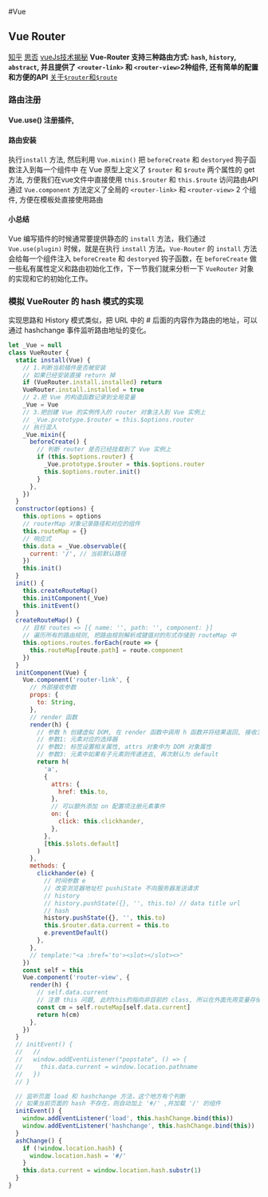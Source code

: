 #Vue
## Vue Router
[知乎](https://zhuanlan.zhihu.com/p/37730038)
[思否](https://segmentfault.com/a/1190000023662742)
[vueJs技术揭秘](https://ustbhuangyi.github.io/vue-analysis/v2/vue-router/)
**Vue-Router 支持三种路由方式: `hash`, `history`, `abstract`, 并且提供了 `<router-link>` 和 `<router-view>`2种组件, 还有简单的配置和方便的API**
[关于`$router`和`$route`](https://segmentfault.com/a/1190000022666268)
### 路由注册
#### Vue.use() 注册插件,
#### 路由安装
执行`install` 方法, 然后利用 `Vue.mixin()` 把 `beforeCreate` 和 `destoryed` 狗子函数注入到每一个组件中
在 Vue 原型上定义了 `$router` 和 `$route` 两个属性的 get 方法, 方便我们在vue文件中直接使用 `this.$router` 和 `this.$route` 访问路由API
通过 `Vue.component` 方法定义了全局的 `<router-link>` 和 `<router-view>` 2 个组件, 方便在模板处直接使用路由
#### 小总结
Vue 编写插件的时候通常要提供静态的 `install` 方法，我们通过 `Vue.use(plugin)` 时候，就是在执行 `install` 方法。`Vue-Router` 的 `install` 方法会给每一个组件注入 `beforeCreate` 和 `destoryed` 钩子函数，在 `beforeCreate` 做一些私有属性定义和路由初始化工作，下一节我们就来分析一下 `VueRouter` 对象的实现和它的初始化工作。

### 模拟 VueRouter 的 hash 模式的实现
实现思路和 History 模式类似，把 URL 中的 # 后面的内容作为路由的地址，可以通过 hashchange 事件监听路由地址的变化。

```javascript
let _Vue = null
class VueRouter {
  static install(Vue) {
    // 1.判断当前插件是否被安装
    // 如果已经安装直接 return 掉
    if (VueRouter.install.installed) return
    VueRouter.install.installed = true
    // 2.把 Vue 的构造函数记录到全局变量
    _Vue = Vue
    // 3.把创建 Vue 的实例传入的 router 对象注入到 Vue 实例上
    // _Vue.prototype.$router = this.$options.router
    // 执行混入
    _Vue.mixin({
      beforeCreate() {
        // 判断 router 是否已经挂载到了 Vue 实例上
        if (this.$options.router) {
          _Vue.prototype.$router = this.$options.router
          this.$options.router.init()
        }
      },
    })
  }
  constructor(options) {
    this.options = options
    // routerMap 对象记录路径和对应的组件
    this.routeMap = {}
    // 响应式
    this.data = _Vue.observable({
      current: '/', // 当前默认路径
    })
    this.init()
  }
  init() {
    this.createRouteMap()
    this.initComponent(_Vue)
    this.initEvent()
  }
  createRouteMap() {
    // 目标 routes => [{ name: '', path: '', component: }]
    // 遍历所有的路由规则, 把路由规则解析成键值对的形式存储到 routeMap 中
    this.options.routes.forEach(route => {
      this.routeMap[route.path] = route.component
    })
  }
  initComponent(Vue) {
    Vue.component('router-link', {
      // 外部接收参数
      props: {
        to: String,
      },
      // render 函数
      render(h) {
        // 参数 h 创建虚拟 DOM, 在 render 函数中调用 h 函数并将结果返回, 接收三个参数
        // 参数1: 元素对应的选择器
        // 参数2: 标签设置相关属性, attrs 对象中为 DOM 对象属性
        // 参数3: 元素中如果有子元素则传递进去, 再次默认为 default
        return h(
          'a',
          {
            attrs: {
              href: this.to,
            },
            // 可以额外添加 on 配置项注册元素事件
            on: {
              click: this.clickhander,
            },
          },
          [this.$slots.default]
        )
      },
      methods: {
        clickhander(e) {
          // 时间参数 e
          // 改变浏览器地址栏 pushiState 不向服务器发送请求
          // history
          // history.pushState({}, '', this.to) // data title url
          // hash
          history.pushState({}, '', this.to)
          this.$router.data.current = this.to
          e.preventDefault()
        },
      },
      // template:"<a :href='to'><slot></slot><>"
    })
    const self = this
    Vue.component('router-view', {
      render(h) {
        // self.data.current
        // 注意 this 问题, 此时this的指向非目前的 class, 所以在外面先用变量存储 this
        const cm = self.routeMap[self.data.current]
        return h(cm)
      },
    })
  }
  // initEvent() {
  //   //
  //   window.addEventListener("popstate", () => {
  //     this.data.current = window.location.pathname
  //   })
  // }

  // 监听页面 load 和 hashchange 方法，这个地方有个判断
  // 如果当前页面的 hash 不存在，则自动加上 '#/' ,并加载 '/' 的组件
  initEvent() {
    window.addEventListener('load', this.hashChange.bind(this))
    window.addEventListener('hashchange', this.hashChange.bind(this))
  }
  ashChange() {
    if (!window.location.hash) {
      window.location.hash = '#/'
    }
    this.data.current = window.location.hash.substr(1)
  }
}
```